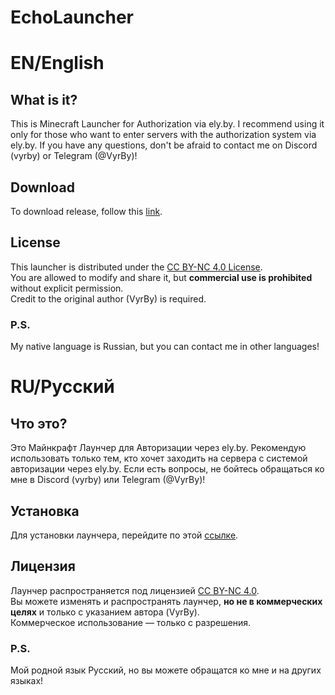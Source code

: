 # EchoLauncher

# EN/English

## What is it?
This is Minecraft Launcher for Authorization via ely.by. 
I recommend using it only for those who want to enter servers with the authorization system via ely.by.
If you have any questions, don't be afraid to contact me on Discord (vyrby) or Telegram (@VyrBy)!

## Download
To download release, follow this [link](https://github.com/VyrBy/EchoLauncher/releases/).

## License
This launcher is distributed under the [CC BY-NC 4.0 License](https://creativecommons.org/licenses/by-nc/4.0/).  
You are allowed to modify and share it, but **commercial use is prohibited** without explicit permission.  
Credit to the original author (VyrBy) is required.

### P.S.
My native language is Russian, but you can contact me in other languages!



# RU/Русский

## Что это?
Это Майнкрафт Лаунчер для Авторизации через ely.by. 
Рекомендую использовать только тем, кто хочет заходить на сервера с системой авторизации через ely.by.
Если есть вопросы, не бойтесь обращаться ко мне в Discord (vyrby) или Telegram (@VyrBy)!

## Установка
Для установки лаунчера, перейдите по этой [ссылке](https://github.com/VyrBy/EchoLauncher/releases).

## Лицензия
Лаунчер распространяется под лицензией [CC BY-NC 4.0](https://creativecommons.org/licenses/by-nc/4.0/deed.ru).  
Вы можете изменять и распространять лаунчер, **но не в коммерческих целях** и только с указанием автора (VyrBy).  
Коммерческое использование — только с разрешения.

### P.S. 
Мой родной язык Русский, но вы можете обращатся ко мне и на других языках!
